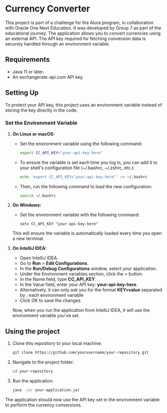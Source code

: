 # Currency Converter

This project is part of a challenge for the Alura program, in collaboration with Oracle One Next Education. It was developed by Group 7 as part of the educational journey. The application allows you to convert currencies using an external API. The API key required for fetching conversion data is securely handled through an environment variable.

## Requirements 

- Java 11 or later.
- An exchangerate-api.com API key.

## Setting Up

To protect your API key, this project uses an environment variable instead of storing the key directly in the code.

### Set the Environment Variable

1. **On Linux or macOS:**
    - Set the environment variable using the following command:

        ```bash
        export CC_API_KEY="your-api-key-here"
        ```

    - To ensure the variable is set each time you log in, you can add it to your shell's configuration file (~/.bashrc, ~/.zshrc, etc.):

        ```bash
        echo 'export CC_API_KEY="your-api-key-here"' >> ~/.bashrc
        ```

    - Then, run the following command to load the new configuration:
        
        ```bash
        source ~/.bashrc
        ```

2. **On Windows:**
    - Set the environment variable with the following command:

        ```shell
        setx CC_API_KEY "your-api-key-here"
        ```

    This will ensure the variable is automatically loaded every time you open a new terminal.

3. **On IntelliJ IDEA:**

    - Open IntelliJ IDEA.
    - Go to **Run** > **Edit Configurations**.
    - In the **Run/Debug Configurations** window, select your application.
    - Under the Environment variables section, click the + button.
    - In the Name field, type **CC_API_KEY**.
    - In the Value field, enter your API key: **your-api-key-here**.
    - Alternatively, it can only ask you for the format **KEY=value** separated by ; each environment variable
    - Click OK to save the changes.
    
    Now, when you run the application from IntelliJ IDEA, it will use the environment variable you've set.

## Using the project

1. Clone this repository to your local machine:

    ```bash
    git clone https://github.com/yourusername/your-repository.git
    ```

2. Navigate to the project folder:

    ```bash
    cd your-repository
    ```

3. Run the application:

    ```bash
    java -jar your-application.jar
    ```

The application should now use the API key set in the environment variable to perform the currency conversions.
